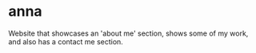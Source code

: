 # anna
Website that showcases an 'about me' section, shows some of my work, and also has a contact me section.
